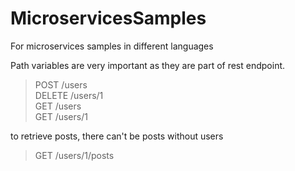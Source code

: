 # MicroservicesSamples
For microservices samples in different languages

Path variables are very important as they are part of rest endpoint.

> POST /users  
> DELETE /users/1  
> GET /users  
> GET /users/1

to retrieve posts, there can't be posts without users
> GET /users/1/posts




